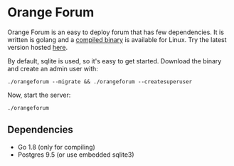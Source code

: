 Orange Forum
============

Orange Forum is an easy to deploy forum that has few dependencies. It is written is golang and a [compiled binary](https://github.com/s-gv/orangeforum/releases) is available for Linux. Try the latest version hosted [here](https://groups.goodoldweb.com/).

By default, sqlite is used, so it's easy to get started. Download the binary and create an admin user with:

```
./orangeforum --migrate && ./orangeforum --createsuperuser
```

Now, start the server:

```
./orangeforum
```

Dependencies
------------

- Go 1.8 (only for compiling)
- Postgres 9.5 (or use embedded sqlite3)

